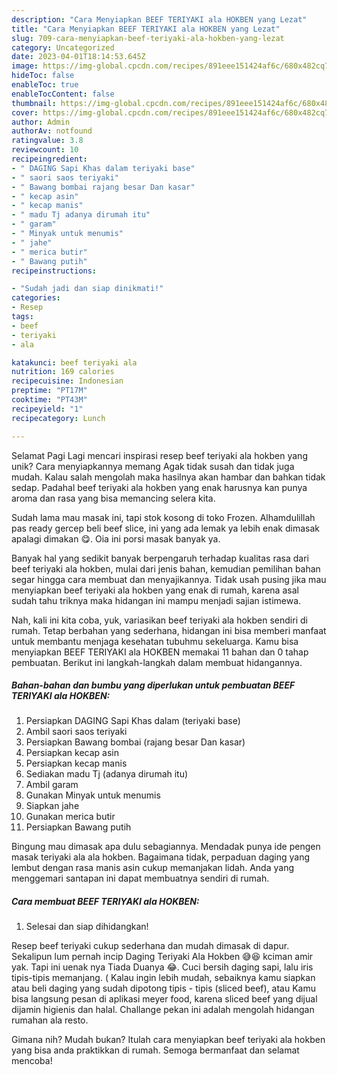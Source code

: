 ```yaml
---
description: "Cara Menyiapkan BEEF TERIYAKI ala HOKBEN yang Lezat"
title: "Cara Menyiapkan BEEF TERIYAKI ala HOKBEN yang Lezat"
slug: 709-cara-menyiapkan-beef-teriyaki-ala-hokben-yang-lezat
category: Uncategorized
date: 2023-04-01T18:14:53.645Z
image: https://img-global.cpcdn.com/recipes/891eee151424af6c/680x482cq70/beef-teriyaki-ala-hokben-foto-resep-utama.jpg
hideToc: false
enableToc: true
enableTocContent: false
thumbnail: https://img-global.cpcdn.com/recipes/891eee151424af6c/680x482cq70/beef-teriyaki-ala-hokben-foto-resep-utama.jpg
cover: https://img-global.cpcdn.com/recipes/891eee151424af6c/680x482cq70/beef-teriyaki-ala-hokben-foto-resep-utama.jpg
author: Admin
authorAv: notfound
ratingvalue: 3.8
reviewcount: 10
recipeingredient:
- " DAGING Sapi Khas dalam teriyaki base"
- " saori saos teriyaki"
- " Bawang bombai rajang besar Dan kasar"
- " kecap asin"
- " kecap manis"
- " madu Tj adanya dirumah itu"
- " garam"
- " Minyak untuk menumis"
- " jahe"
- " merica butir"
- " Bawang putih"
recipeinstructions:

- "Sudah jadi dan siap dinikmati!"
categories:
- Resep
tags:
- beef
- teriyaki
- ala

katakunci: beef teriyaki ala 
nutrition: 169 calories
recipecuisine: Indonesian
preptime: "PT17M"
cooktime: "PT43M"
recipeyield: "1"
recipecategory: Lunch

---
```



Selamat Pagi Lagi mencari inspirasi resep beef teriyaki ala hokben yang unik? Cara menyiapkannya memang Agak tidak susah dan tidak juga mudah. Kalau salah mengolah maka hasilnya akan hambar dan bahkan tidak sedap. Padahal beef teriyaki ala hokben yang enak harusnya kan punya aroma dan rasa yang bisa memancing selera kita.


Sudah lama mau masak ini, tapi stok kosong di toko Frozen. Alhamdulillah pas ready gercep beli beef slice, ini yang ada lemak ya lebih enak dimasak apalagi dimakan 😋. Oia ini porsi masak banyak ya.

Banyak hal yang sedikit banyak berpengaruh terhadap kualitas rasa dari beef teriyaki ala hokben, mulai dari jenis bahan, kemudian pemilihan bahan segar hingga cara membuat dan menyajikannya. Tidak usah pusing jika mau menyiapkan beef teriyaki ala hokben yang enak di rumah, karena asal sudah tahu triknya maka hidangan ini mampu menjadi sajian istimewa.


Nah, kali ini kita coba, yuk, variasikan beef teriyaki ala hokben sendiri di rumah. Tetap berbahan yang sederhana, hidangan ini bisa memberi manfaat untuk membantu menjaga kesehatan tubuhmu sekeluarga. Kamu bisa menyiapkan BEEF TERIYAKI ala HOKBEN memakai 11 bahan dan 0 tahap pembuatan. Berikut ini langkah-langkah dalam membuat hidangannya.

<!--inarticleads1-->

##### Bahan-bahan dan bumbu yang diperlukan untuk pembuatan BEEF TERIYAKI ala HOKBEN:

1. Persiapkan  DAGING Sapi Khas dalam (teriyaki base)
1. Ambil  saori saos teriyaki
1. Persiapkan  Bawang bombai (rajang besar Dan kasar)
1. Persiapkan  kecap asin
1. Persiapkan  kecap manis
1. Sediakan  madu Tj (adanya dirumah itu)
1. Ambil  garam
1. Gunakan  Minyak untuk menumis
1. Siapkan  jahe
1. Gunakan  merica butir
1. Persiapkan  Bawang putih


Bingung mau dimasak apa dulu sebagiannya. Mendadak punya ide pengen masak teriyaki ala ala hokben. Bagaimana tidak, perpaduan daging yang lembut dengan rasa manis asin cukup memanjakan lidah. Anda yang menggemari santapan ini dapat membuatnya sendiri di rumah. 

<!--inarticleads2-->

##### Cara membuat BEEF TERIYAKI ala HOKBEN:


1. Selesai dan siap dihidangkan!

Resep beef teriyaki cukup sederhana dan mudah dimasak di dapur. Sekalipun lum pernah incip Daging Teriyaki Ala Hokben 😅😆 kciman amir yak. Tapi ini uenak nya Tiada Duanya 😂. Cuci bersih daging sapi, lalu iris tipis-tipis memanjang. ( Kalau ingin lebih mudah, sebaiknya kamu siapkan atau beli daging yang sudah dipotong tipis - tipis (sliced beef), atau Kamu bisa langsung pesan di aplikasi meyer food, karena sliced beef yang dijual dijamin higienis dan halal. Challange pekan ini adalah mengolah hidangan rumahan ala resto. 

Gimana nih? Mudah bukan? Itulah cara menyiapkan beef teriyaki ala hokben yang bisa anda praktikkan di rumah. Semoga bermanfaat dan selamat mencoba!
